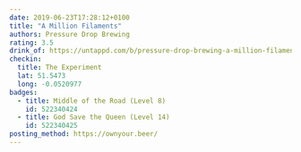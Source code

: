 ```yaml
---
date: 2019-06-23T17:28:12+0100
title: "A Million Filaments"
authors: Pressure Drop Brewing
rating: 3.5
drink_of: https://untappd.com/b/pressure-drop-brewing-a-million-filaments/3256678
checkin:
  title: The Experiment
  lat: 51.5473
  long: -0.0520977
badges:
  - title: Middle of the Road (Level 8)
    id: 522340424
  - title: God Save the Queen (Level 14)
    id: 522340425
posting_method: https://ownyour.beer/
---
```

